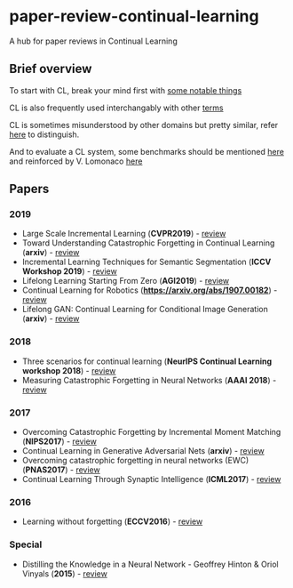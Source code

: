 # paper-review-continual-learning
A hub for paper reviews in Continual Learning

## Brief overview
To start with CL, break your mind first with [some notable things](https://github.com/luulinh90s/paper-review-continual-learning/blob/master/start.md)

CL is also frequently used interchangably with other [terms](https://github.com/luulinh90s/paper-review-continual-learning/blob/master/terminologies.md)

CL is sometimes misunderstood by other domains but pretty similar, refer [here](https://github.com/luulinh90s/paper-review-continual-learning/blob/master/distinguish.md) to distinguish.

And to evaluate a CL system, some benchmarks should be mentioned [here](https://github.com/luulinh90s/paper-review-continual-learning/blob/master/evaluate.md) and reinforced by V. Lomonaco [here](https://vlomonaco.github.io/core50/benchmarks.html)

## Papers
### 2019
- <a name="todo"></a> Large Scale Incremental Learning (**CVPR2019**) - [review ](https://github.com/luulinh90s/paper-review-continual-learning/blob/master/lsil.md) 
- <a name="todo"></a> Toward Understanding Catastrophic Forgetting in Continual Learning (**arxiv**) - [review ](https://github.com/luulinh90s/paper-review-continual-learning/blob/master/understand_cf.md) 
- <a name="todo"></a> Incremental Learning Techniques for Semantic Segmentation (**ICCV Workshop 2019**) - [review ](https://github.com/luulinh90s/paper-review-continual-learning/blob/master/semantic_segmentation_cl.md) 
- <a name="todo"></a> Lifelong Learning Starting From Zero (**AGI2019**) - [review ](https://github.com/luulinh90s/paper-review-continual-learning/blob/master/Lifelong-Learning-Starting-From-Zero.md) 
- <a name="todo"></a> Continual Learning for Robotics (**https://arxiv.org/abs/1907.00182**) - [review ](https://github.com/luulinh90s/paper-review-continual-learning/blob/master/cl_robotics.md) 
- <a name="todo"></a> Lifelong GAN: Continual Learning for Conditional Image Generation (**arxiv**) - [review ](https://github.com/luulinh90s/paper-review-continual-learning/blob/master/lifelong_gans.md) 
### 2018
- <a name="todo"></a> Three scenarios for continual learning (**NeurIPS Continual Learning workshop 2018**) - [review](https://github.com/luulinh90s/paper-review-continual-learning/blob/master/three_scenarios.md)
- <a name="todo"></a> Measuring Catastrophic Forgetting in Neural Networks (**AAAI 2018**) - [review](https://github.com/luulinh90s/paper-review-continual-learning/blob/master/measure_cf.md)
### 2017
- <a name="todo"></a> Overcoming Catastrophic Forgetting by Incremental Moment Matching (**NIPS2017**) - [review](https://github.com/luulinh90s/paper-review-continual-learning/blob/master/imm.md)
- <a name="todo"></a> Continual Learning in Generative Adversarial Nets (**arxiv**) - [review](https://github.com/luulinh90s/paper-review-continual-learning/blob/master/cont_gans.md)
- <a name="todo"></a> Overcoming catastrophic forgetting in neural networks (EWC) (**PNAS2017**) - [review](https://github.com/luulinh90s/paper-review-continual-learning/blob/master/ewc.md)
- <a name="todo"></a> Continual Learning Through Synaptic Intelligence (**ICML2017**) - [review](https://github.com/luulinh90s/paper-review-continual-learning/blob/master/si.md)
### 2016
- <a name="todo"></a> Learning without forgetting (**ECCV2016**) - [review ](https://github.com/luulinh90s/paper-review-continual-learning/blob/master/LwF.md) 

### Special
- <a name="todo"></a> Distilling the Knowledge in a Neural Network - Geoffrey Hinton & Oriol Vinyals (**2015**) - [review ](https://github.com/luulinh90s/paper-review-continual-learning/blob/master/distillation.md) 

